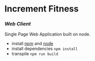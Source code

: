 # Increment Fitness
### _Web Client_

Single Page Web Application built on node.  
- install [npm](https://docs.npmjs.com/getting-started/installing-node) and [node](https://nodejs.org/en/)
- install dependencies `npm install`
- transpile `npm run build`
